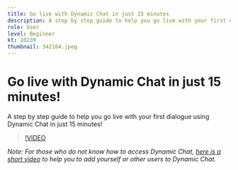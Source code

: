 ```yaml
---
title: Go live with Dynamic Chat in just 15 minutes
description: A step by step guide to help you go live with your first dialogue using Dynamic Chat in just 15 minutes!
role: User
level: Beginner
kt: 10239
thumbnail: 342164.jpeg
---
```


# Go live with Dynamic Chat in just 15 minutes!

A step by step guide to help you go live with your first dialogue using Dynamic Chat in just 15 minutes!

>[!VIDEO](https://video.tv.adobe.com/v/342164/?quality=12&learn=on)

*Note: For those who do not know how to access Dynamic Chat, [here is a short video](https://experienceleague.adobe.com/docs/marketo-learn/tutorials/dynamic-chat/user-management.html?lang=en) to help you to add yourself or other users to Dynamic Chat.*

